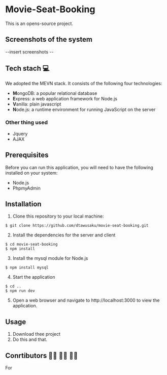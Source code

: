 # Movie-Seat-Booking
This is an opens-source project.

## Screenshots of the system
 --insert screenshots --

## Tech stach :computer:
We adopted the MEVN stack.  It consists of the following four technologies:
<ul>
  <li><b>M</b>ongoDB: a popular relational database</li>
  <li><b>E</b>xpress: a web application framework for Node.js</li>
  <li><b>V</b>anilla: plain javascript</li>
  <li><b>N</b>ode.js: a runtime environment for running JavaScript on the server</li>
</ul>

### Other thing used
<ul> 
  <li>Jquery</li>
  <li>AJAX</li>
</ul>

## Prerequisites
Before you can run this application, you will need to have the following installed on your system:

- Node.js
- PhpmyAdmin
## Installation
1. Clone this repository to your local machine:
```console 
$ git clone https://github.com/dtawusaku/movie-seat-booking.git
```

2. Install the dependencies for the server and client
```console 
$ cd movie-seat-booking
$ npm install

```

3. Install the mysql module for Node.js
```console 
$ npm install mysql
```
4. Start the application

```console 
$ cd ..
$ npm run dev
```
5. Open a web browser and navigate to http://localhost:3000 to view the application.


## Usage
1. Download thee project
2. Do this and that.

## Conrtibutors :man_technologist: :woman_technologist: :man_technologist:
For 

